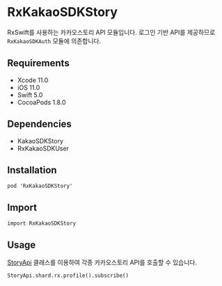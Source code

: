 # RxKakaoSDKStory

RxSwift를 사용하는 카카오스토리 API 모듈입니다. 로그인 기반 API를 제공하므로 `RxKakaoSDKAuth` 모듈에 의존합니다.

## Requirements
- Xcode 11.0
- iOS 11.0
- Swift 5.0
- CocoaPods 1.8.0

## Dependencies
- KakaoSDKStory
- RxKakaoSDKUser

## Installation
```
pod 'RxKakaoSDKStory'
```

## Import
```
import RxKakaoSDKStory
```

## Usage
[StoryApi](Extensions/Reactive.html) 클래스를 이용하여 각종 카카오스토리 API를 호출할 수 있습니다.
```
StoryApi.shard.rx.profile().subscribe()
```

